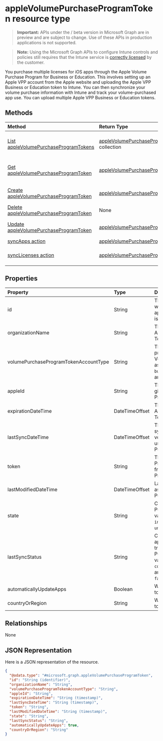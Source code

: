﻿# appleVolumePurchaseProgramToken resource type

> **Important:** APIs under the / beta version in Microsoft Graph are in preview and are subject to change. Use of these APIs in production applications is not supported.

> **Note:** Using the Microsoft Graph APIs to configure Intune controls and policies still requires that the Intune service is [correctly licensed](https://go.microsoft.com/fwlink/?linkid=839381) by the customer.

You purchase multiple licenses for iOS apps through the Apple Volume Purchase Program for Business or Education. This involves setting up an Apple VPP account from the Apple website and uploading the Apple VPP Business or Education token to Intune. You can then synchronize your volume purchase information with Intune and track your volume-purchased app use. You can upload multiple Apple VPP Business or Education tokens.
## Methods
|Method|Return Type|Description|
|:---|:---|:---|
|[List appleVolumePurchaseProgramTokens](../api/intune_onboarding_applevolumepurchaseprogramtoken_list.md)|[appleVolumePurchaseProgramToken](../resources/intune_onboarding_applevolumepurchaseprogramtoken.md) collection|List properties and relationships of the [appleVolumePurchaseProgramToken](../resources/intune_onboarding_applevolumepurchaseprogramtoken.md) objects.|
|[Get appleVolumePurchaseProgramToken](../api/intune_onboarding_applevolumepurchaseprogramtoken_get.md)|[appleVolumePurchaseProgramToken](../resources/intune_onboarding_applevolumepurchaseprogramtoken.md)|Read properties and relationships of the [appleVolumePurchaseProgramToken](../resources/intune_onboarding_applevolumepurchaseprogramtoken.md) object.|
|[Create appleVolumePurchaseProgramToken](../api/intune_onboarding_applevolumepurchaseprogramtoken_create.md)|[appleVolumePurchaseProgramToken](../resources/intune_onboarding_applevolumepurchaseprogramtoken.md)|Create a new [appleVolumePurchaseProgramToken](../resources/intune_onboarding_applevolumepurchaseprogramtoken.md) object.|
|[Delete appleVolumePurchaseProgramToken](../api/intune_onboarding_applevolumepurchaseprogramtoken_delete.md)|None|Deletes a [appleVolumePurchaseProgramToken](../resources/intune_onboarding_applevolumepurchaseprogramtoken.md).|
|[Update appleVolumePurchaseProgramToken](../api/intune_onboarding_applevolumepurchaseprogramtoken_update.md)|[appleVolumePurchaseProgramToken](../resources/intune_onboarding_applevolumepurchaseprogramtoken.md)|Update the properties of a [appleVolumePurchaseProgramToken](../resources/intune_onboarding_applevolumepurchaseprogramtoken.md) object.|
|[syncApps action](../api/intune_onboarding_applevolumepurchaseprogramtoken_syncapps.md)|[appleVolumePurchaseProgramToken](../resources/intune_onboarding_applevolumepurchaseprogramtoken.md)|Not yet documented|
|[syncLicenses action](../api/intune_onboarding_applevolumepurchaseprogramtoken_synclicenses.md)|[appleVolumePurchaseProgramToken](../resources/intune_onboarding_applevolumepurchaseprogramtoken.md)|Syncs licenses associated with a specific appleVolumePurchaseProgramToken|

## Properties
|Property|Type|Description|
|:---|:---|:---|
|id|String|This is automatically generated when the appleVolumePurchaseProgramToken is created. It is the Key of the entity.|
|organizationName|String|The organization associated with the Apple Volume Purchase Program Token|
|volumePurchaseProgramTokenAccountType|String|The type of volume purchase program which the given Apple Volume Purchase Program Token is associated with. Possible values are: `business`, `education`. Possible values are: `business`, `education`.|
|appleId|String|The apple Id associated with the given Apple Volume Purchase Program Token.|
|expirationDateTime|DateTimeOffset|The expiration date time of the Apple Volume Purchase Program Token.|
|lastSyncDateTime|DateTimeOffset|The last time when an application sync was done with the Apple volume purchase program service using the the Apple Volume Purchase Program Token.|
|token|String|The Apple Volume Purchase Program Token string downloaded from the Apple Volume Purchase Program.|
|lastModifiedDateTime|DateTimeOffset|Last modification date time associated with the Apple Volume Purchase Program Token.|
|state|String|Current state of the Apple Volume Purchase Program Token. Possible values are: `unknown`, `valid`, `expired`, `invalid`. Possible values are: `unknown`, `valid`, `expired`, `invalid`.|
|lastSyncStatus|String|Current sync status of the last application sync which was triggered using the Apple Volume Purchase Program Token. Possible values are: `none`, `inProgress`, `completed`, `failed`. Possible values are: `none`, `inProgress`, `completed`, `failed`.|
|automaticallyUpdateApps|Boolean|Whether or not apps for the VPP token will be automatically updated.|
|countryOrRegion|String|Whether or not apps for the VPP token will be automatically updated.|

## Relationships
None
## JSON Representation
Here is a JSON representation of the resource.
<!-- {
  "blockType": "resource",
  "keyProperty": "id",
  "@odata.type": "microsoft.graph.appleVolumePurchaseProgramToken"
}
-->
``` json
{
  "@odata.type": "#microsoft.graph.appleVolumePurchaseProgramToken",
  "id": "String (identifier)",
  "organizationName": "String",
  "volumePurchaseProgramTokenAccountType": "String",
  "appleId": "String",
  "expirationDateTime": "String (timestamp)",
  "lastSyncDateTime": "String (timestamp)",
  "token": "String",
  "lastModifiedDateTime": "String (timestamp)",
  "state": "String",
  "lastSyncStatus": "String",
  "automaticallyUpdateApps": true,
  "countryOrRegion": "String"
}
```



